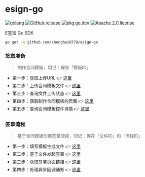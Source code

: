 # esign-go

[![golang](https://img.shields.io/badge/Language-Go-green.svg?style=flat)](https://golang.org) [![GitHub release](https://img.shields.io/github/release/shenghui0779/esign-go.svg)](https://github.com/shenghui0779/esign-go/releases/latest) [![pkg.go.dev](https://img.shields.io/badge/dev-reference-007d9c?logo=go&logoColor=white&style=flat)](https://pkg.go.dev/github.com/shenghui0779/esign-go) [![Apache 2.0 license](http://img.shields.io/badge/license-Apache%202.0-brightgreen.svg)](http://opensource.org/licenses/apache2.0)

E签宝 Go SDK

```sh
go get -u github.com/shenghui0779/esign-go
```

### 签章准备

> 制作合同模板，切记：保存「模板ID」

- 第一步：获取上传URL 👉 [这里](https://open.esign.cn/doc/opendoc/file-and-template3/rlh256)
- 第二步：上传合同模板文件 👉 [这里](https://open.esign.cn/doc/opendoc/file-and-template3/rlh256)
- 第三步：查询文件上传状态 👉 [这里](https://open.esign.cn/doc/opendoc/file-and-template3/qz4aip)
- 第四步：获取制作合同模板的页面 👉 [这里](https://open.esign.cn/doc/opendoc/file-and-template3/xagpot)
- 第五步：查询合同模板控件详情 👉 [这里](https://open.esign.cn/doc/opendoc/file-and-template3/aoq509)

### 签章流程

> 基于合同模板创建签章流程，切记：保存「文件ID」和「流程ID」

- 第一步：填写模板生成文件 👉 [这里](https://open.esign.cn/doc/opendoc/file-and-template3/mv8a3i)
- 第二步：基于文件发起签署 👉 [这里](https://open.esign.cn/doc/opendoc/pdf-sign3/su5g42)
- 第三步：获取签署页面链接 👉 [这里](https://open.esign.cn/doc/opendoc/pdf-sign3/pvfkwd)
- 第四步：处理异步回调通知 👉 [这里](https://open.esign.cn/doc/opendoc/notify3/glqgy1)
